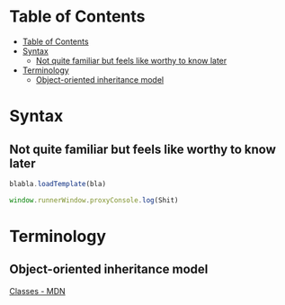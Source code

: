 # Table of Contents
- [Table of Contents](#table-of-contents)
- [Syntax](#syntax)
  - [Not quite familiar but feels like worthy to know later](#not-quite-familiar-but-feels-like-worthy-to-know-later)
- [Terminology](#terminology)
  - [Object-oriented inheritance model](#object-oriented-inheritance-model)
# Syntax
## Not quite familiar but feels like worthy to know later
```javascript 
blabla.loadTemplate(bla)
```

```javascript
window.runnerWindow.proxyConsole.log(Shit)
```

# Terminology
## Object-oriented inheritance model
[Classes - MDN](https://developer.mozilla.org/en-US/docs/Web/JavaScript/Reference/Classes)